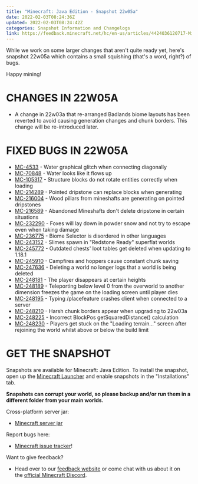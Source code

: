 ```yaml
---
title: "Minecraft: Java Edition - Snapshot 22w05a"
date: 2022-02-03T08:24:36Z
updated: 2022-02-03T08:24:42Z
categories: Snapshot Information and Changelogs
link: https://feedback.minecraft.net/hc/en-us/articles/4424036120717-Minecraft-Java-Edition-Snapshot-22w05a
---
```


While we work on some larger changes that aren\'t quite ready yet, here\'s snapshot 22w05a which contains a small squishing (that\'s a word, right?) of bugs. 

Happy mining!

# CHANGES IN 22W05A

-   A change in 22w03a that re-arranged Badlands biome layouts has been reverted to avoid causing generation changes and chunk borders. This change will be re-introduced later.

# FIXED BUGS IN 22W05A

-   [MC-4533](https://bugs.mojang.com/browse/MC-4533) - Water graphical glitch when connecting diagonally
-   [MC-70848](https://bugs.mojang.com/browse/MC-70848) - Water looks like it flows up
-   [MC-105317](https://bugs.mojang.com/browse/MC-105317) - Structure blocks do not rotate entities correctly when loading
-   [MC-214289](https://bugs.mojang.com/browse/MC-214289) - Pointed dripstone can replace blocks when generating
-   [MC-216004](https://bugs.mojang.com/browse/MC-216004) - Wood pillars from mineshafts are generating on pointed dripstones
-   [MC-216589](https://bugs.mojang.com/browse/MC-216589) - Abandoned Mineshafts don't delete dripstone in certain situations
-   [MC-232290](https://bugs.mojang.com/browse/MC-232290) - Foxes will lay down in powder snow and not try to escape even when taking damage
-   [MC-236775](https://bugs.mojang.com/browse/MC-236775) - Biome Selector is disordered in other languages
-   [MC-243152](https://bugs.mojang.com/browse/MC-243152) - Slimes spawn in "Redstone Ready" superflat worlds
-   [MC-245772](https://bugs.mojang.com/browse/MC-245772) - Outdated chests' loot tables get deleted when updating to 1.18.1
-   [MC-245910](https://bugs.mojang.com/browse/MC-245910) - Campfires and hoppers cause constant chunk saving
-   [MC-247636](https://bugs.mojang.com/browse/MC-247636) - Deleting a world no longer logs that a world is being deleted
-   [MC-248181](https://bugs.mojang.com/browse/MC-248181) - The player disappears at certain heights
-   [MC-248189](https://bugs.mojang.com/browse/MC-248189) - Teleporting below level 0 from the overworld to another dimension freezes the game on the loading screen until player dies
-   [MC-248195](https://bugs.mojang.com/browse/MC-248195) - Typing /placefeature crashes client when connected to a server
-   [MC-248210](https://bugs.mojang.com/browse/MC-248210) - Harsh chunk borders appear when upgrading to 22w03a
-   [MC-248225](https://bugs.mojang.com/browse/MC-248225) - Incorrect BlockPos getSquaredDistance() calculation
-   [MC-248230](https://bugs.mojang.com/browse/MC-248230) - Players get stuck on the "Loading terrain..." screen after rejoining the world whilst above or below the build limit

# GET THE SNAPSHOT

Snapshots are available for Minecraft: Java Edition. To install the snapshot, open up the [Minecraft Launcher](https://www.minecraft.net/download.html) and enable snapshots in the \"Installations\" tab.

**Snapshots can corrupt your world, so please backup and/or run them in a different folder from your main worlds.**

Cross-platform server jar:

-   [Minecraft server jar](https://launcher.mojang.com/v1/objects/e6183efda3cea1871cb090b37ec7e0305d6ebbde/server.jar)

Report bugs here:

-   [Minecraft issue tracker](https://bugs.mojang.com/browse/MC)!

Want to give feedback?

-   Head over to our [feedback website](https://aka.ms/CavesCliffsFeedback?ref=minecraftnet) or come chat with us about it on the [official Minecraft Discord](https://discordapp.com/invite/minecraft).
